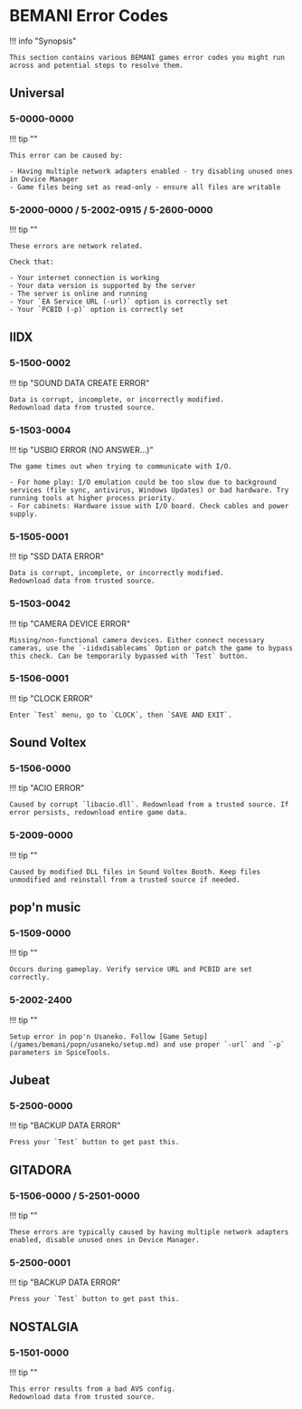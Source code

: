 # BEMANI Error Codes

!!! info "Synopsis"

    This section contains various BEMANI games error codes you might run across and potential steps to resolve them.

## Universal

### 5-0000-0000

!!! tip ""

    This error can be caused by:

    - Having multiple network adapters enabled - try disabling unused ones in Device Manager
    - Game files being set as read-only - ensure all files are writable

### 5-2000-0000 / 5-2002-0915 / 5-2600-0000

!!! tip ""

    These errors are network related.

    Check that:

    - Your internet connection is working
    - Your data version is supported by the server
    - The server is online and running
    - Your `EA Service URL (-url)` option is correctly set
    - Your `PCBID (-p)` option is correctly set

## IIDX

### 5-1500-0002

!!! tip "SOUND DATA CREATE ERROR"

    Data is corrupt, incomplete, or incorrectly modified.  
    Redownload data from trusted source.

### 5-1503-0004

!!! tip "USBIO ERROR (NO ANSWER...)"

    The game times out when trying to communicate with I/O.
    
    - For home play: I/O emulation could be too slow due to background services (file sync, antivirus, Windows Updates) or bad hardware. Try running tools at higher process priority.
    - For cabinets: Hardware issue with I/O board. Check cables and power supply.

### 5-1505-0001

!!! tip "SSD DATA ERROR"

    Data is corrupt, incomplete, or incorrectly modified.  
    Redownload data from trusted source.

### 5-1503-0042

!!! tip "CAMERA DEVICE ERROR"

    Missing/non-functional camera devices. Either connect necessary cameras, use the `-iidxdisablecams` Option or patch the game to bypass this check. Can be temporarily bypassed with `Test` button.

### 5-1506-0001

!!! tip "CLOCK ERROR"

    Enter `Test` menu, go to `CLOCK`, then `SAVE AND EXIT`.

## Sound Voltex

### 5-1506-0000

!!! tip "ACIO ERROR"

    Caused by corrupt `libacio.dll`. Redownload from a trusted source. If error persists, redownload entire game data.

### 5-2009-0000

!!! tip ""

    Caused by modified DLL files in Sound Voltex Booth. Keep files unmodified and reinstall from a trusted source if needed.

## pop'n music

### 5-1509-0000

!!! tip ""

    Occurs during gameplay. Verify service URL and PCBID are set correctly.

### 5-2002-2400

!!! tip ""

    Setup error in pop'n Usaneko. Follow [Game Setup](/games/bemani/popn/usaneko/setup.md) and use proper `-url` and `-p` parameters in SpiceTools.

## Jubeat
    
### 5-2500-0000

!!! tip "BACKUP DATA ERROR"

    Press your `Test` button to get past this.

## GITADORA

### 5-1506-0000 / 5-2501-0000

!!! tip ""

    These errors are typically caused by having multiple network adapters enabled, disable unused ones in Device Manager.

### 5-2500-0001

!!! tip "BACKUP DATA ERROR"

    Press your `Test` button to get past this.

## NOSTALGIA

### 5-1501-0000

!!! tip ""

    This error results from a bad AVS config.  
    Redownload data from trusted source.